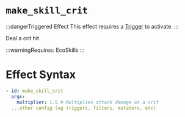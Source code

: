 # `make_skill_crit`
:::dangerTriggered Effect
This effect requires a [Trigger](https://plugins.auxilor.io/effects/all-triggers) to activate.
:::

Deal a crit hit

:::warningRequires:
EcoSkills
:::

# Effect Syntax
```yaml
- id: make_skill_crit
  args:
    multiplier: 1.5 # Multiplies attack damage as a crit
  ...other config (eg triggers, filters, mutators, etc)
```

